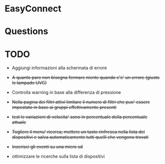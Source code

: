 # EasyConnect

# Questions

# TODO
 - Aggiungi informazioni alla schermata di errore
 - ~~A quanto pare non bisogna fermare niente quando c'e' un errore (giusto le lampade UVC)~~
 - Controlla warning in base alla differenza di pressione
 - ~~Nella pagina dei filtri attivi limitare il numero di filtri che puo' essere impostato in base ai gruppi effettivamente presenti~~
 - ~~test le variazioni di velocita' sono in percentuale della percentuale attuale~~
 - ~~Togliere il menu' ricerca; mettere un tasto rinfresca nella lista dei dispositivi e salva automaticamente tutti quelli che vengono trovati~~
 - ~~Inserisci gli eventi su una micro sd~~

 - ottimizzare le ricerche sulla lista di dispositivi
